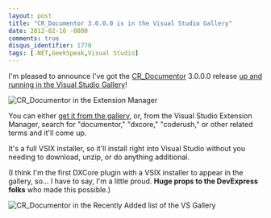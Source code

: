 ```yaml
---
layout: post
title: "CR_Documentor 3.0.0.0 is in the Visual Studio Gallery"
date: 2012-02-16 -0800
comments: true
disqus_identifier: 1770
tags: [.NET,GeekSpeak,Visual Studio]
---
```

I'm pleased to announce I've got the
[CR\_Documentor](http://cr-documentor.googlecode.com) 3.0.0.0 release
[up and running in the Visual Studio
Gallery](http://visualstudiogallery.msdn.microsoft.com/668a65b5-2468-4afa-b78d-8c369850e2b2)!

![CR\_Documentor in the Extension
Manager](https://hyqi8g.bl3301.livefilestore.com/y2psnyBQ7TGYRtFlgaa9XW8rRkrYmwczyLaAXtx7_dOFJrlmtazO2SjBYi4VPS0n9DMRB_Rol5JiDCV9fTneFPmyRMQpQgbJgZpikX50PR9HP0/20120216vsgallery.png?psid=1)

You can either [get it from the
gallery](http://visualstudiogallery.msdn.microsoft.com/668a65b5-2468-4afa-b78d-8c369850e2b2),
or, from the Visual Studio Extension Manager, search for "documentor,"
"dxcore," "coderush," or other related terms and it'll come up.

It's a full VSIX installer, so it'll install right into Visual Studio
without you needing to download, unzip, or do anything additional.

(I think I'm the first DXCore plugin with a VSIX installer to appear in
the gallery, so... I have to say, I'm a little proud. **Huge props to
the DevExpress folks** who made this possible.)

![CR\_Documentor in the Recently Added list of the VS
Gallery](https://hyqi8g.bl3302.livefilestore.com/y2p1wGQqpIOMJu_nGzTBxbwM4d-sORipCOBMykn6D5EhFSFlffLlhA2CMrC2xWZraPX4Z8F3xfotBpC1zEiat76l25iuM02vXLKDvkcyOfO3h0/20120216recentlyadded.png?psid=1)

